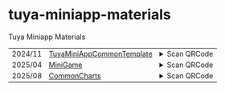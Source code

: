 # tuya-miniapp-materials
Tuya Miniapp Materials

<!-- txp-asset-qrcode-start -->
<table>

<tr>
  <td id="TuyaMiniAppCommonTemplate">2024/11</td>
  <td><a href="https://github.com/Tuya-Community/tuya-miniapp-materials?path=template/TuyaMiniAppCommonTemplate">TuyaMiniAppCommonTemplate</a></td>
  <td>
  <details>
  <summary>Scan QRCode</summary>
  <img src="./qrCode/template-TuyaMiniAppCommonTemplate.png" width="100" height="100">
  </details>
  </td>
</tr>

<tr>
  <td id="MiniGame">2025/04</td>
  <td><a href="https://github.com/Tuya-Community/tuya-miniapp-materials?path=template/MiniGame">MiniGame</a></td>
  <td>
  <details>
  <summary>Scan QRCode</summary>
  <a href="https://developer.tuya.com/material/library_hKiOVClc/component?code=MiniGame" target="_blank">View Details</a>
  </details>
  </td>
</tr>

<tr>
  <td id="CommonCharts">2025/08</td>
  <td><a href="https://github.com/Tuya-Community/tuya-miniapp-materials?path=materials/CommonCharts">CommonCharts</a></td>
  <td>
  <details>
  <summary>Scan QRCode</summary>
  <a href="https://developer.tuya.com/material/library_oHEKLjj0/component?code=CommonCharts" target="_blank">View Details</a>
  </details>
  </td>
</tr>
</table>
<!-- txp-asset-qrcode-end -->